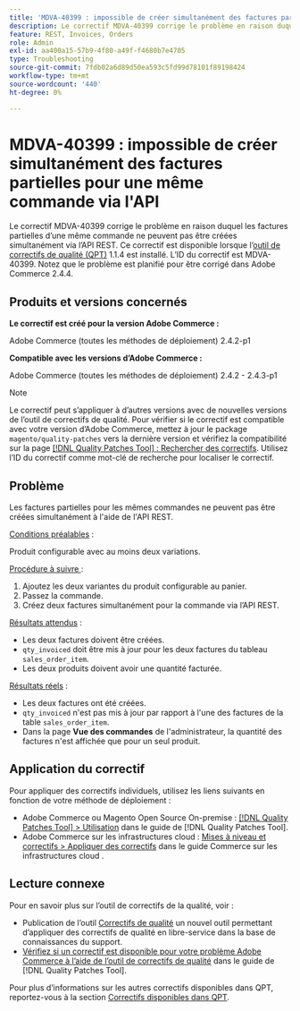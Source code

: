 ```yaml
---
title: 'MDVA-40399 : impossible de créer simultanément des factures partielles pour une même commande via l''API'
description: Le correctif MDVA-40399 corrige le problème en raison duquel les factures partielles d’une même commande ne peuvent pas être créées simultanément via l’API REST. Ce correctif est disponible lorsque l’outil [Outil de correctifs de la qualité (QPT)](https://experienceleague.adobe.com/fr/docs/commerce-operations/tools/quality-patches-tool/quality-patches-tool-to-self-serve-quality-patches) 1.1.4 est installé. L’ID du correctif est MDVA-40399. Notez que le problème est planifié pour être corrigé dans Adobe Commerce 2.4.4.
feature: REST, Invoices, Orders
role: Admin
exl-id: aa400a15-57b9-4f80-a49f-f4680b7e4705
type: Troubleshooting
source-git-commit: 7fdb02a6d89d50ea593c5fd99d78101f89198424
workflow-type: tm+mt
source-wordcount: '440'
ht-degree: 0%

---
```


# MDVA-40399 : impossible de créer simultanément des factures partielles pour une même commande via l&#39;API

Le correctif MDVA-40399 corrige le problème en raison duquel les factures partielles d’une même commande ne peuvent pas être créées simultanément via l’API REST. Ce correctif est disponible lorsque l’[outil de correctifs de qualité (QPT)](https://experienceleague.adobe.com/fr/docs/commerce-operations/tools/quality-patches-tool/quality-patches-tool-to-self-serve-quality-patches) 1.1.4 est installé. L’ID du correctif est MDVA-40399. Notez que le problème est planifié pour être corrigé dans Adobe Commerce 2.4.4.

## Produits et versions concernés

**Le correctif est créé pour la version Adobe Commerce :**

Adobe Commerce (toutes les méthodes de déploiement) 2.4.2-p1

**Compatible avec les versions d’Adobe Commerce :**

Adobe Commerce (toutes les méthodes de déploiement) 2.4.2 - 2.4.3-p1

>[!NOTE]
>
>Le correctif peut s’appliquer à d’autres versions avec de nouvelles versions de l’outil de correctifs de qualité. Pour vérifier si le correctif est compatible avec votre version d’Adobe Commerce, mettez à jour le package `magento/quality-patches` vers la dernière version et vérifiez la compatibilité sur la page [[!DNL Quality Patches Tool] : Rechercher des correctifs](https://experienceleague.adobe.com/fr/docs/commerce-operations/tools/quality-patches-tool/quality-patches-tool-to-self-serve-quality-patches). Utilisez l’ID du correctif comme mot-clé de recherche pour localiser le correctif.

## Problème

Les factures partielles pour les mêmes commandes ne peuvent pas être créées simultanément à l&#39;aide de l&#39;API REST.

<u>Conditions préalables</u> :

Produit configurable avec au moins deux variations.

<u>Procédure à suivre </u> :

1. Ajoutez les deux variantes du produit configurable au panier.
1. Passez la commande.
1. Créez deux factures simultanément pour la commande via l’API REST.

<u>Résultats attendus</u> :

* Les deux factures doivent être créées.
* `qty_invoiced` doit être mis à jour pour les deux factures du tableau `sales_order_item`.
* Les deux produits doivent avoir une quantité facturée.

<u>Résultats réels</u> :

* Les deux factures ont été créées.
* `qty_invoiced` n&#39;est pas mis à jour par rapport à l&#39;une des factures de la table `sales_order_item`.
* Dans la page **Vue des commandes** de l&#39;administrateur, la quantité des factures n&#39;est affichée que pour un seul produit.

## Application du correctif

Pour appliquer des correctifs individuels, utilisez les liens suivants en fonction de votre méthode de déploiement :

* Adobe Commerce ou Magento Open Source On-premise : [[!DNL Quality Patches Tool] > Utilisation](/help/tools/quality-patches-tool/usage.md) dans le guide de [!DNL Quality Patches Tool].
* Adobe Commerce sur les infrastructures cloud : [Mises à niveau et correctifs > Appliquer des correctifs](https://experienceleague.adobe.com/docs/commerce-cloud-service/user-guide/develop/upgrade/apply-patches.html?lang=fr) dans le guide Commerce sur les infrastructures cloud .

## Lecture connexe

Pour en savoir plus sur l’outil de correctifs de la qualité, voir :

* Publication de l’outil [Correctifs de qualité](https://experienceleague.adobe.com/fr/docs/commerce-operations/tools/quality-patches-tool/quality-patches-tool-to-self-serve-quality-patches) un nouvel outil permettant d’appliquer des correctifs de qualité en libre-service dans la base de connaissances du support.
* [Vérifiez si un correctif est disponible pour votre problème Adobe Commerce à l’aide de l’outil de correctifs de qualité](/help/tools/quality-patches-tool/patches-available-in-qpt/check-patch-for-magento-issue-with-magento-quality-patches.md) dans le guide de [!DNL Quality Patches Tool].

Pour plus d’informations sur les autres correctifs disponibles dans QPT, reportez-vous à la section [Correctifs disponibles dans QPT](https://experienceleague.adobe.com/tools/commerce-quality-patches/index.html?lang=fr).
